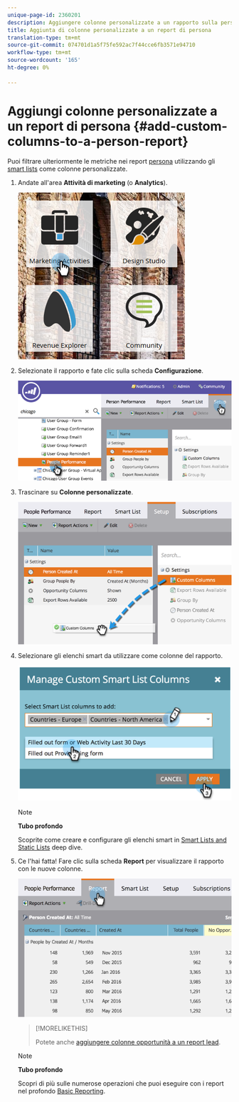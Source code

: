 ```yaml
---
unique-page-id: 2360201
description: Aggiungere colonne personalizzate a un rapporto sulla persona - Documenti Marketo - Documentazione prodotto
title: Aggiunta di colonne personalizzate a un report di persona
translation-type: tm+mt
source-git-commit: 074701d1a5f75fe592ac7f44cce6fb3571e94710
workflow-type: tm+mt
source-wordcount: '165'
ht-degree: 0%

---
```



# Aggiungi colonne personalizzate a un report di persona {#add-custom-columns-to-a-person-report}

Puoi filtrare ulteriormente le metriche nei report [persona](http://docs.marketo.com/display/docs/basic+reporting) utilizzando gli [smart lists](http://docs.marketo.com/display/docs/smart+lists+and+static+lists) come colonne personalizzate.

1. Andate all&#39;area **Attività di marketing** (o **Analytics**).

   ![](assets/ma-1.png)

1. Selezionate il rapporto e fate clic sulla scheda **Configurazione**.

   ![](assets/two-1.png)

1. Trascinare su **Colonne personalizzate**.

   ![](assets/three-1.png)

1. Selezionare gli elenchi smart da utilizzare come colonne del rapporto.

   ![](assets/image2014-9-16-16-3a39-3a34.png)

   >[!NOTE]
   >
   >**Tubo profondo**
   >
   >
   >Scoprite come creare e configurare gli elenchi smart in [Smart Lists and Static Lists](http://docs.marketo.com/display/docs/smart+lists+and+static+lists) deep dive.

1. Ce l&#39;hai fatta! Fare clic sulla scheda **Report** per visualizzare il rapporto con le nuove colonne.

   ![](assets/five-1.png)

   >[!MORELIKETHIS]
   >
   >
   >
   >Potete anche [aggiungere colonne opportunità a un report lead](add-opportunity-columns-to-a-lead-report.md).

   >[!NOTE]
   >
   >**Tubo profondo**
   >
   >
   >Scopri di più sulle numerose operazioni che puoi eseguire con i report nel profondo [Basic Reporting](http://docs.marketo.com/display/docs/basic+reporting).

